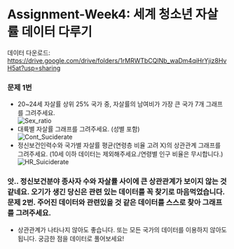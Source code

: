 # Assignment-Week4: 세계 청소년 자살률 데이터 다루기

데이터 다운로드: https://drive.google.com/drive/folders/1rMRWTbCQlNb_waDm4qiHrYjiz8HvH5at?usp=sharing

### 문제 1번
* 20~24세 자살률 상위 25% 국가 중, 자살률의 남여비가 가장 큰 국가 7개 그래프를 그려주세요.  
![Sex_ratio](C:\Users\EMDR\Desktop\Cont_Suicide_sex.jpeg)
* 대륙별 자살률 그래프를 그려주세요. (성별 포함)  
![Cont_Suciderate](C:\Users\EMDR\Desktop\sexratio.png)
* 정신보건인력수와 국가별 자살률 평균(연령층 비율 고려 X)의 상관관계 그래프를 그려주세요. (10세 이하 데이터는 제외해주세요./연령별 인구 비율은 무시합니다.)  
![HR_Suiciderate](C:\Users\EMDR\Desktop\HR-suiciderate.png)


### 앗.. 정신보건분야 종사자 수와 자살률 사이에 큰 상관관계가 보이지 않는 것 같네요. 오기가 생긴 당신은 관련 있는 데이터를 꼭 찾기로 마음먹었습니다. 문제 2번. 주어진 데이터와 관련있을 것 같은 데이터를 스스로 찾아 그래프를 그려주세요. 
* 상관관계가 나타나지 않아도 좋습니다. 또는 모든 국가의 데이터를 이용하지 않아도 됩니다. 궁금한 점을 데이터로 풀어보세요!
